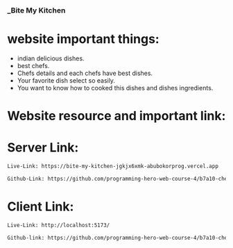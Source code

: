 ### \_Bite My Kitchen

# website important things:

- indian delicious dishes.
- best chefs.
- Chefs details and each chefs have best dishes.
- Your favorite dish select so easily.
- You want to know how to cooked this dishes and dishes ingredients.

# Website resource and important link:

# Server Link:

```sh
Live-Link: https://bite-my-kitchen-jgkjx6xmk-abubokorprog.vercel.app

Github-Link: https://github.com/programming-hero-web-course-4/b7a10-chef-recipe-hunter-server-side-AbuBokorprog
```

# Client Link:

```sh
Live-Link: http://localhost:5173/

Github-link: https://github.com/programming-hero-web-course-4/b7a10-chef-recipe-hunter-client-side-AbuBokorprog
```

